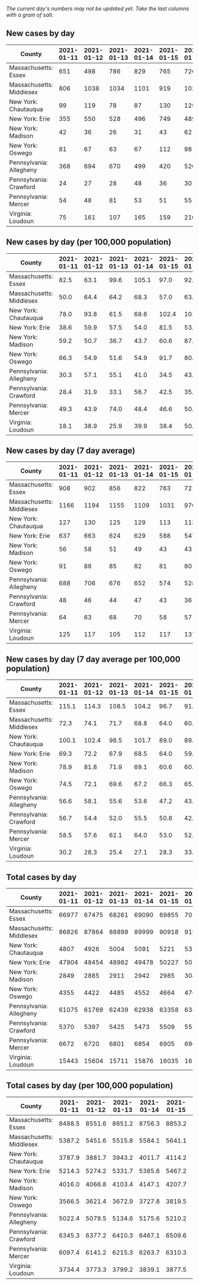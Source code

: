 _The current day's numbers may not be updated yet. Take the last columns with a grain of salt._
## New cases by day

| County | 2021-01-11 | 2021-01-12 | 2021-01-13 | 2021-01-14 | 2021-01-15 | 2021-01-16 | 2021-01-17 |
| --- | --- | --- | --- | --- | --- | --- | --- |
| Massachusetts: Essex | 651 | 498 | 786 | 829 | 765 | 726 |  |
| Massachusetts: Middlesex | 806 | 1038 | 1034 | 1101 | 919 | 1028 |  |
| New York: Chautauqua | 99 | 119 | 78 | 87 | 130 | 129 |  |
| New York: Erie | 355 | 550 | 528 | 496 | 749 | 489 |  |
| New York: Madison | 42 | 36 | 26 | 31 | 43 | 62 |  |
| New York: Oswego | 81 | 67 | 63 | 67 | 112 | 98 |  |
| Pennsylvania: Allegheny | 368 | 694 | 670 | 499 | 420 | 526 |  |
| Pennsylvania: Crawford | 24 | 27 | 28 | 48 | 36 | 30 |  |
| Pennsylvania: Mercer | 54 | 48 | 81 | 53 | 51 | 55 |  |
| Virginia: Loudoun | 75 | 161 | 107 | 165 | 159 | 210 |  |

## New cases by day (per 100,000 population)

| County | 2021-01-11 | 2021-01-12 | 2021-01-13 | 2021-01-14 | 2021-01-15 | 2021-01-16 | 2021-01-17 |
| --- | --- | --- | --- | --- | --- | --- | --- |
| Massachusetts: Essex | 82.5 | 63.1 | 99.6 | 105.1 | 97.0 | 92.0 |  |
| Massachusetts: Middlesex | 50.0 | 64.4 | 64.2 | 68.3 | 57.0 | 63.8 |  |
| New York: Chautauqua | 78.0 | 93.8 | 61.5 | 68.6 | 102.4 | 101.7 |  |
| New York: Erie | 38.6 | 59.9 | 57.5 | 54.0 | 81.5 | 53.2 |  |
| New York: Madison | 59.2 | 50.7 | 36.7 | 43.7 | 60.6 | 87.4 |  |
| New York: Oswego | 66.3 | 54.9 | 51.6 | 54.9 | 91.7 | 80.3 |  |
| Pennsylvania: Allegheny | 30.3 | 57.1 | 55.1 | 41.0 | 34.5 | 43.3 |  |
| Pennsylvania: Crawford | 28.4 | 31.9 | 33.1 | 56.7 | 42.5 | 35.4 |  |
| Pennsylvania: Mercer | 49.3 | 43.9 | 74.0 | 48.4 | 46.6 | 50.3 |  |
| Virginia: Loudoun | 18.1 | 38.9 | 25.9 | 39.9 | 38.4 | 50.8 |  |

## New cases by day (7 day average)

| County | 2021-01-11 | 2021-01-12 | 2021-01-13 | 2021-01-14 | 2021-01-15 | 2021-01-16 | 2021-01-17 |
| --- | --- | --- | --- | --- | --- | --- | --- |
| Massachusetts: Essex | 908 | 902 | 856 | 822 | 763 | 721 |  |
| Massachusetts: Middlesex | 1166 | 1194 | 1155 | 1109 | 1031 | 976 |  |
| New York: Chautauqua | 127 | 130 | 125 | 129 | 113 | 113 |  |
| New York: Erie | 637 | 663 | 624 | 629 | 588 | 547 |  |
| New York: Madison | 56 | 58 | 51 | 49 | 43 | 43 |  |
| New York: Oswego | 91 | 88 | 85 | 82 | 81 | 80 |  |
| Pennsylvania: Allegheny | 688 | 706 | 676 | 652 | 574 | 528 |  |
| Pennsylvania: Crawford | 48 | 46 | 44 | 47 | 43 | 36 |  |
| Pennsylvania: Mercer | 64 | 63 | 68 | 70 | 58 | 57 |  |
| Virginia: Loudoun | 125 | 117 | 105 | 112 | 117 | 137 |  |

## New cases by day (7 day average per 100,000 population)

| County | 2021-01-11 | 2021-01-12 | 2021-01-13 | 2021-01-14 | 2021-01-15 | 2021-01-16 | 2021-01-17 |
| --- | --- | --- | --- | --- | --- | --- | --- |
| Massachusetts: Essex | 115.1 | 114.3 | 108.5 | 104.2 | 96.7 | 91.4 |  |
| Massachusetts: Middlesex | 72.3 | 74.1 | 71.7 | 68.8 | 64.0 | 60.6 |  |
| New York: Chautauqua | 100.1 | 102.4 | 98.5 | 101.7 | 89.0 | 89.0 |  |
| New York: Erie | 69.3 | 72.2 | 67.9 | 68.5 | 64.0 | 59.5 |  |
| New York: Madison | 78.9 | 81.8 | 71.9 | 69.1 | 60.6 | 60.6 |  |
| New York: Oswego | 74.5 | 72.1 | 69.6 | 67.2 | 66.3 | 65.5 |  |
| Pennsylvania: Allegheny | 56.6 | 58.1 | 55.6 | 53.6 | 47.2 | 43.4 |  |
| Pennsylvania: Crawford | 56.7 | 54.4 | 52.0 | 55.5 | 50.8 | 42.5 |  |
| Pennsylvania: Mercer | 58.5 | 57.6 | 62.1 | 64.0 | 53.0 | 52.1 |  |
| Virginia: Loudoun | 30.2 | 28.3 | 25.4 | 27.1 | 28.3 | 33.1 |  |

## Total cases by day

| County | 2021-01-11 | 2021-01-12 | 2021-01-13 | 2021-01-14 | 2021-01-15 | 2021-01-16 | 2021-01-17 |
| --- | --- | --- | --- | --- | --- | --- | --- |
| Massachusetts: Essex | 66977 | 67475 | 68261 | 69090 | 69855 | 70581 |  |
| Massachusetts: Middlesex | 86826 | 87864 | 88898 | 89999 | 90918 | 91946 |  |
| New York: Chautauqua | 4807 | 4926 | 5004 | 5091 | 5221 | 5350 |  |
| New York: Erie | 47904 | 48454 | 48982 | 49478 | 50227 | 50716 |  |
| New York: Madison | 2849 | 2885 | 2911 | 2942 | 2985 | 3047 |  |
| New York: Oswego | 4355 | 4422 | 4485 | 4552 | 4664 | 4762 |  |
| Pennsylvania: Allegheny | 61075 | 61769 | 62439 | 62938 | 63358 | 63884 |  |
| Pennsylvania: Crawford | 5370 | 5397 | 5425 | 5473 | 5509 | 5539 |  |
| Pennsylvania: Mercer | 6672 | 6720 | 6801 | 6854 | 6905 | 6960 |  |
| Virginia: Loudoun | 15443 | 15604 | 15711 | 15876 | 16035 | 16245 |  |

## Total cases by day (per 100,000 population)

| County | 2021-01-11 | 2021-01-12 | 2021-01-13 | 2021-01-14 | 2021-01-15 | 2021-01-16 | 2021-01-17 |
| --- | --- | --- | --- | --- | --- | --- | --- |
| Massachusetts: Essex | 8488.5 | 8551.6 | 8651.2 | 8756.3 | 8853.2 | 8945.2 |  |
| Massachusetts: Middlesex | 5387.2 | 5451.6 | 5515.8 | 5584.1 | 5641.1 | 5704.9 |  |
| New York: Chautauqua | 3787.9 | 3881.7 | 3943.2 | 4011.7 | 4114.2 | 4215.8 |  |
| New York: Erie | 5214.3 | 5274.2 | 5331.7 | 5385.6 | 5467.2 | 5520.4 |  |
| New York: Madison | 4016.0 | 4066.8 | 4103.4 | 4147.1 | 4207.7 | 4295.1 |  |
| New York: Oswego | 3566.5 | 3621.4 | 3672.9 | 3727.8 | 3819.5 | 3899.8 |  |
| Pennsylvania: Allegheny | 5022.4 | 5079.5 | 5134.6 | 5175.6 | 5210.2 | 5253.4 |  |
| Pennsylvania: Crawford | 6345.3 | 6377.2 | 6410.3 | 6467.1 | 6509.6 | 6545.0 |  |
| Pennsylvania: Mercer | 6097.4 | 6141.2 | 6215.3 | 6263.7 | 6310.3 | 6360.6 |  |
| Virginia: Loudoun | 3734.4 | 3773.3 | 3799.2 | 3839.1 | 3877.5 | 3928.3 |  |
